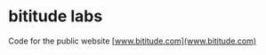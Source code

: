 bititude labs
==================

Code for the public website
[www.bititude.com](www.bititude.com)

